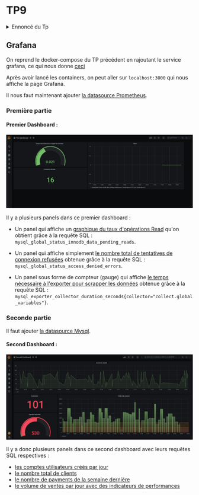# TP9
<details>
<summary>Ennoncé du Tp</summary>

```
Première partie :

1. Créez un nouveau dashboard
2. Ajoutez un panel avec un graphique du taux d'opérations READ
3. Ajoutez un panel qui affiche simplement le nombre total de tentatives de connexion refusées
4. Ajoutez un panel sous forme de compteur (gauge) qui affiche le temps nécessaire à l'exporter pour scrapper les données liées aux connections depuis le serveur MariaDB, trouvez un format et des limites adaptées.

Deuxième partie :

Importez ce dump de base de données et ajoutez le en tant que source dans votre instance grafana

1. Ajoutez un panel qui affiche un graph avec les comptes utilisateurs créés par jour
2. Ajoutez un panel qui affiche le nombre total de clients
3. Ajoutez un compteur le nombre de payments de la semaine dernière
4. Ajoutez un panel qui affiche le volume de ventes par jour avec des indicateurs de performances
```

[Dump de base de données à importer](/TP9/backups/sylius_dev.sql)

</details>  

## Grafana 
On reprend le docker-compose du TP précédent en rajoutant le service grafana, ce qui nous donne [ceci](docker-compose.yaml)

Après avoir lancé les containers, on peut aller sur `localhost:3000` qui nous affiche la page Grafana.

Il nous faut maintenant ajouter [la datasource Prometheus](screenshots/prometheus.png).

### Première partie

#### Premier Dashboard :

![Premier Dashboard](screenshots/dashboard1.png "Premier Dashboard")

Il y a plusieurs panels dans ce premier dashboard :

  - Un panel qui affiche un [graphique du taux d'opérations Read](screenshots/read.png) qu'on obtient grâce à la requête SQL : `mysql_global_status_innodb_data_pending_reads`.


  - Un panel qui affiche simplement [le nombre total de tentatives de connexion refusées](screenshots/connexion.png) obtenue grâce à la requête SQL : `mysql_global_status_access_denied_errors`.


  - Un panel sous forme de compteur (gauge) qui affiche [le temps nécessaire à l'exporter pour scrapper les données](screenshots/scrapper.png) obtenue grâce à la requête SQL : `mysql_exporter_collector_duration_seconds{collector="collect.global_variables"}`.

### Seconde partie

Il faut ajouter [la datasource Mysql](screenshots/mysql.png "mysql").

#### Second Dashboard :
![Deuxieme Dashboard](screenshots/dashboard2.png "Deuxieme Dashboard")

Il y a donc plusieurs panels dans ce second dashboard avec leurs requêtes SQL respectives :  

  - [les comptes utilisateurs créés par jour](screenshots/account.png)
  - [le nombre total de clients](screenshots/customers.png)
  - [le nombre de payments de la semaine dernière](screenshots/payment.png)
  - [le volume de ventes par jour avec des indicateurs de performances](screenshots/amout.png)